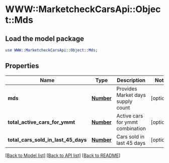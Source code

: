 # WWW::MarketcheckCarsApi::Object::Mds

## Load the model package
```perl
use WWW::MarketcheckCarsApi::Object::Mds;
```

## Properties
Name | Type | Description | Notes
------------ | ------------- | ------------- | -------------
**mds** | [**Number**](Number.md) | Provides Market days supply count | [optional] 
**total_active_cars_for_ymmt** | [**Number**](Number.md) | Active cars for ymmt combination | [optional] 
**total_cars_sold_in_last_45_days** | [**Number**](Number.md) | Cars sold in last 45 days | [optional] 

[[Back to Model list]](../README.md#documentation-for-models) [[Back to API list]](../README.md#documentation-for-api-endpoints) [[Back to README]](../README.md)


